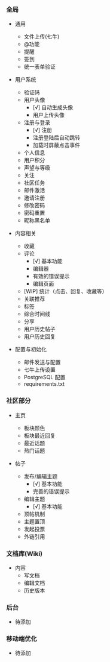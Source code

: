 
### 全局

* 通用
    + 文件上传(七牛)
    + @功能
    + 提醒
    + 签到
    + 统一表单验证

* 用户系统
    + 验证码
    + 用户头像
        + [√] 自动生成头像
        + 用户上传头像
    + 注册与登录
        + [√] 注册
        + 注册登陆后自动跳转
        + 加载时屏蔽点击事件
    + 个人信息
    + 用户积分
    + 声望与等级
    + 关注
    + 社区任务
    + 邮件激活
    + 邀请注册
    + 修改密码
    + 密码重置
    + 昵称黑名单

* 内容相关
    + 收藏
    + 评论
        + [√] 基本功能
        + 编辑器
        + 有效的错误提示
        + 编辑页面
    + [WIP] 统计（点击、回复、收藏等）
    + 关联推荐
    + 标签
    + 综合时间线
    + 分享
    + 用户历史帖子
    + 用户历史回复

* 配置与初始化
    + 邮件发送与配置
    + 七牛上传设置
    + PostgreSQL 配置
    + requirements.txt

### 社区部分

* 主页
    + 板块颜色
    + 板块最近回复
    + 最近话题
    + 热门话题

* 帖子
    + 发布/编辑主题
        + [√] 基本功能
        + 完善的错误提示
    + 编辑主题
        + [√] 基本功能
    + 顶帖机制
    + 主题置顶
    + 发起投票
    + 外链引用

### 文档库(Wiki)

* 内容
    + 写文档
    + 编辑文档
    + 历史版本

### 后台

* 待添加

### 移动端优化

* 待添加
